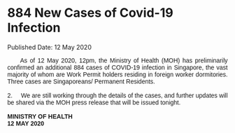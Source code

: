 <html>
    <meta http-equiv="Content-Type" content="text/html; charset=utf-8"/>
    <meta charset="utf-8"/>
    <title>884 New Cases of Covid-19 Infection</title>
    <body><h1>884 New Cases of Covid-19 Infection</h1>
    <p>Published Date: 12 May 2020</p> <div style="text-align: justify;"><span style="font-family: Arial; font-size: 14px;">&nbsp; &nbsp;&nbsp; As of 12 May 2020, 12pm, the Ministry of Health (MOH) has preliminarily confirmed an additional 884 cases of COVID-19 infection in Singapore, the vast majority of whom are Work Permit holders residing in foreign worker dormitories. Three cases are Singaporeans/ Permanent Residents.<br><br></span><span style="font-family: Arial; font-size: 14px;">2. &nbsp; &nbsp; We are still working through the details of the cases, and further updates will be shared via the MOH press release that will be issued tonight. </span></div><div style="text-align: justify;"><span style="font-family: Arial;"><span style="font-size: 14px;"><br><strong>MINISTRY OF HEALTH<br>12 MAY 2020</strong></span></span><br></div></body>
</html>